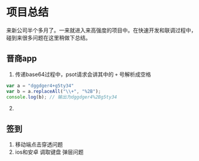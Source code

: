 # 项目总结
来新公司半个多月了。一来就进入来高强度的项目中。在快速开发和联调过程中，碰到来很多问题在这里稍做下总结。
## 晋商app
1. 传递base64过程中，psot请求会讲其中的 `+` 号解析成空格
````javascript
var a = "dggdger4+g5ty34"
var b = a.replaceAll("\\+", "%2B");
console.log(b); // 输出为dggdger4%2Bg5ty34
````
2. 
## 签到
1. 移动端点击穿透问题
2. ios和安卓 调取键盘 弹层问题